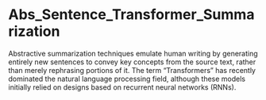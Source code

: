 # Abs_Sentence_Transformer_Summarization

Abstractive summarization techniques emulate human writing by generating entirely new sentences to convey key concepts from the source text, rather than merely rephrasing portions of it.
The term “Transformers” has recently dominated the natural language processing field, although these models initially relied on designs based on recurrent neural networks (RNNs).
